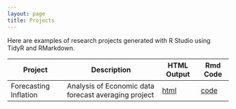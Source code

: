 ```yaml
---
layout: page
title: Projects
---
```


Here are examples of research projects generated with R Studio using TidyR and RMarkdown.

Project | Description | HTML Output | Rmd Code
--- | --- | --- | ---
Forecasting Inflation | Analysis of Economic data forecast averaging project | [html](https://jehaywood7.github.io/Forecasting_Inflation/) | [code](https://github.com/jehaywood7/Forecasting_Inflation)
